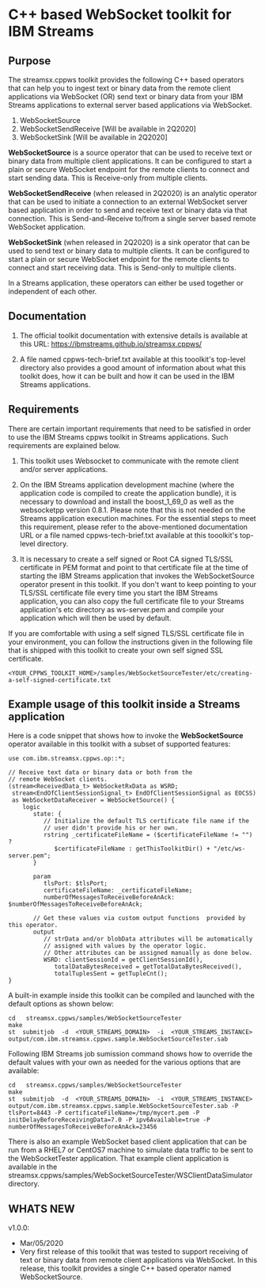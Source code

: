 # C++ based WebSocket toolkit for IBM Streams

## Purpose
The streamsx.cppws toolkit provides the following C++ based operators that can help you to ingest text or binary data from the remote client applications via WebSocket (OR) send text or binary data from your IBM Streams applications to external server based applications via WebSocket.

1. WebSocketSource
2. WebSocketSendReceive    [Will be available in 2Q2020]
3. WebSocketSink           [Will be available in 2Q2020]

**WebSocketSource** is a source operator that can be used to receive text or binary data from multiple client applications. It can be configured to start a plain or secure WebSocket endpoint for the remote clients to connect and start sending data. This is Receive-only from multiple clients.

**WebSocketSendReceive** (when released in 2Q2020) is an analytic operator that can be used to initiate a connection to an external WebSocket server based application in order to send and receive text or binary data via that connection. This is Send-and-Receive to/from a single server based remote WebSocket application.

**WebSocketSink** (when released in 2Q2020) is a sink operator that can be used to send text or binary data to multiple clients. It can be configured to start a plain or secure WebSocket endpoint for the remote clients to connect and start receiving data. This is Send-only to multiple clients.

In a Streams application, these operators can either be used together or independent of each other. 

## Documentation
1. The official toolkit documentation with extensive details is available at this URL:
https://ibmstreams.github.io/streamsx.cppws/

2. A file named cppws-tech-brief.txt available at this tooolkit's top-level directory also provides a good amount of information about what this toolkit does, how it can be built and how it can be used in the IBM Streams applications.

## Requirements
There are certain important requirements that need to be satisfied in order to use the IBM Streams cppws toolkit in Streams applications. Such requirements are explained below.

1. This toolkit uses Websocket to communicate with the remote client and/or server applications. 

2. On the IBM Streams application development machine (where the application code is compiled to create the application bundle), it is necessary to download and install the boost_1_69_0 as well as the websocketpp version 0.8.1. Please note that this is not needed on the Streams application execution machines. For the essential steps to meet this requirement, please refer to the above-mentioned documentation URL or a file named cppws-tech-brief.txt available at this tooolkit's top-level directory.

3. It is necessary to create a self signed or Root CA signed TLS/SSL certificate in PEM format and point to that certificate file at the time of starting the IBM Streams application that invokes the WebSocketSource operator present in this toolkit. If you don't want to keep pointing to your TLS/SSL certificate file every time you start the IBM Streams application, you can also copy the full certificate file to your Streams application's etc directory as ws-server.pem and compile your application which will then be used by default.

If you are comfortable with using a self signed TLS/SSL certificate file in your environment, you can follow the instructions given in the following file that is shipped with this toolkit to create your own self signed SSL certificate.

```
<YOUR_CPPWS_TOOLKIT_HOME>/samples/WebSocketSourceTester/etc/creating-a-self-signed-certificate.txt
```

## Example usage of this toolkit inside a Streams application
Here is a code snippet that shows how to invoke the **WebSocketSource** operator available in this toolkit with a subset of supported features:

```
use com.ibm.streamsx.cppws.op::*;

// Receive text data or binary data or both from the
// remote WebSocket clients.
(stream<ReceivedData_t> WebSocketRxData as WSRD;
 stream<EndOfClientSessionSignal_t> EndOfClientSessionSignal as EOCSS) 
 as WebSocketDataReceiver = WebSocketSource() {
    logic
       state: {
          // Initialize the default TLS certificate file name if the 
          // user didn't provide his or her own.
          rstring _certificateFileName = ($certificateFileName != "") ?
             $certificateFileName : getThisToolkitDir() + "/etc/ws-server.pem";
       }
				
       param
          tlsPort: $tlsPort;
          certificateFileName: _certificateFileName;
          numberOfMessagesToReceiveBeforeAnAck: $numberOfMessagesToReceiveBeforeAnAck;
			
       // Get these values via custom output functions	provided by this operator.
       output
          // strData and/or blobData attributes will be automatically
          // assigned with values by the operator logic.
          // Other attributes can be assigned manually as done below.
          WSRD: clientSessionId = getClientSessionId(),
             totalDataBytesReceived = getTotalDataBytesReceived(), 
             totalTuplesSent = getTupleCnt();
}
```

A built-in example inside this toolkit can be compiled and launched with the default options as shown below:

```
cd   streamsx.cppws/samples/WebSocketSourceTester
make
st  submitjob  -d  <YOUR_STREAMS_DOMAIN>  -i  <YOUR_STREAMS_INSTANCE>  output/com.ibm.streamsx.cppws.sample.WebSocketSourceTester.sab 
```

Following IBM Streams job sumission command shows how to override the default values with your own as needed for the various options that are available:

```
cd   streamsx.cppws/samples/WebSocketSourceTester
make
st  submitjob  -d  <YOUR_STREAMS_DOMAIN>  -i  <YOUR_STREAMS_INSTANCE>  output/com.ibm.streamsx.cppws.sample.WebSocketSourceTester.sab -P tlsPort=8443 -P certificateFileName=/tmp/mycert.pem -P initDelayBeforeReceivingData=7.0 -P ipv6Available=true -P numberOfMessagesToReceiveBeforeAnAck=23456
```

There is also an example WebSocket based client application that can be run from a RHEL7 or CentOS7 machine to simulate data traffic to be sent to the WebSocketTester application. That example client application is available in the streamsx.cppws/samples/WebSocketSourceTester/WSClientDataSimulator directory.

## WHATS NEW

v1.0.0:
- Mar/05/2020
- Very first release of this toolkit that was tested to support receiving of text or binary data from remote client applications via WebSocket. In this release, this toolkit provides a single C++ based operator named WebSocketSource.